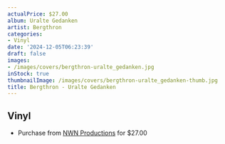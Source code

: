 ```yaml
---
actualPrice: $27.00
album: Uralte Gedanken
artist: Bergthron
categories:
- Vinyl
date: '2024-12-05T06:23:39'
draft: false
images:
- /images/covers/bergthron-uralte_gedanken.jpg
inStock: true
thumbnailImage: /images/covers/bergthron-uralte_gedanken-thumb.jpg
title: Bergthron - Uralte Gedanken
---
```


## Vinyl
* Purchase from [NWN Productions](http://shop.nwnprod.com/index.php?route=product/product&path=75&product_id=46027&sort=pd.name&order=ASC) for $27.00
